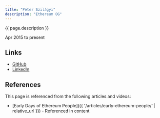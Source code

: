 ```yaml
---
title: "Péter Szilágyi"
description: "Ethereum OG"
---
```


{{ page.description }}

Apr 2015 to present

## Links
- [GitHub](https://github.com/karalabe)
- [LinkedIn](https://www.linkedin.com/in/karalabe/)

## References

This page is referenced from the following articles and videos:

- [Early Days of Ethereum People]({{ '/articles/early-ethereum-people/' | relative_url }}) - Referenced in content
